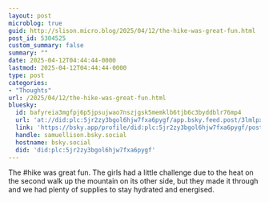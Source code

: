 ```yaml
---
layout: post
microblog: true
guid: http://slison.micro.blog/2025/04/12/the-hike-was-great-fun.html
post_id: 5304525
custom_summary: false
summary: ""
date: 2025-04-12T04:44:44-0000
lastmod: 2025-04-12T04:44:44-0000
type: post
categories:
- "Thoughts"
url: /2025/04/12/the-hike-was-great-fun.html
bluesky:
  id: bafyreia3mgfpj6p5jpsujwao7nszjgsk5memklb6tjb6c3byddblr76mp4
  url: 'at://did:plc:5jr2zy3bgol6hjw7fxa6pygf/app.bsky.feed.post/3lmlpxjy6jr2z'
  link: 'https://bsky.app/profile/did:plc:5jr2zy3bgol6hjw7fxa6pygf/post/3lmlpxjy6jr2z'
  handle: samuellison.bsky.social
  hostname: bsky.social
  did: 'did:plc:5jr2zy3bgol6hjw7fxa6pygf'
---
```

The #hike was great fun. The girls had a little challenge due to the heat on the second walk up the mountain on its other side, but they made it through and we had plenty of supplies to stay hydrated and energised. 
